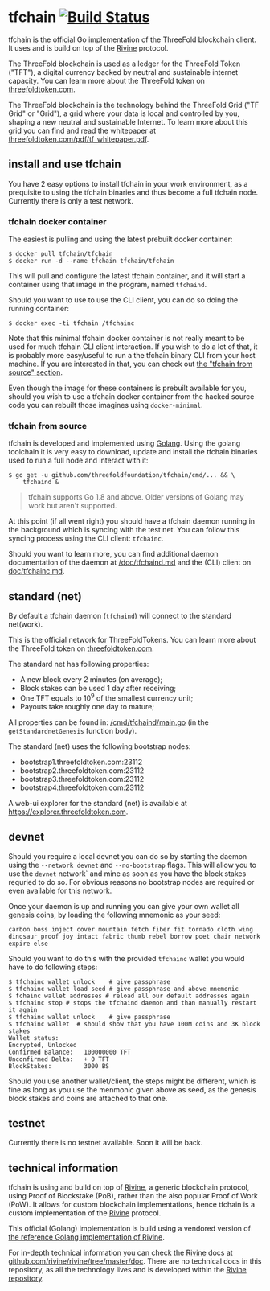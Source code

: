 # tfchain [![Build Status](https://travis-ci.org/threefoldfoundation/tfchain.svg?branch=master)](https://travis-ci.org/threefoldfoundation/tfchain)

tfchain is the official Go implementation of the ThreeFold blockchain client. It uses and is build on top of the [Rivine][rivine] protocol.

The ThreeFold blockchain is used as a ledger for the ThreeFold Token ("TFT"), a digital currency backed by neutral and sustainable internet capacity. You can learn more about the ThreeFold token on [threefoldtoken.com](https://threefoldtoken.com).

The ThreeFold blockchain is the technology behind the ThreeFold Grid ("TF Grid" or "Grid"), a grid where your data is local and controlled by you, shaping a new neutral and sustainable Internet. To learn more about this grid you can find and read the whitepaper at [threefoldtoken.com/pdf/tf_whitepaper.pdf](https://threefoldtoken.com/pdf/tf_whitepaper.pdf).

[rivine]: http://github.com/rivine/rivine

## install and use tfchain

You have 2 easy options to install tfchain in your work environment, as a prequisite to using the tfchain binaries and thus become a full tfchain node. Currently there is only a test network.

### tfchain docker container

The easiest is pulling and using the latest prebuilt docker container:

```
$ docker pull tfchain/tfchain
$ docker run -d --name tfchain tfchain/tfchain
```

This will pull and configure the latest tfchain container, and it will start a container using that image in the program, named `tfchaind`.

Should you want to use to use the CLI client, you can do so doing the running container:

```
$ docker exec -ti tfchain /tfchainc 
```

Note that this minimal tfchain docker container is not really meant to be used for much tfchain CLI client interaction. If you wish to do a lot of that, it is probably more easy/useful to run a the tfchain binary CLI from your host machine. If you are interested in that, you can check out [the "tfchain from source" section](#tfchain-from-source).

Even though the image for these containers is prebuilt available for you, should you wish to use a tfchain docker container from the hacked source code you can rebuilt those imagines using `docker-minimal`.

### tfchain from source

tfchain is developed and implemented using [Golang](http://golang.org). Using the golang toolchain it is very easy to download, update and install the tfchain binaries used to run a full node and interact with it:

```
$ go get -u github.com/threefoldfoundation/tfchain/cmd/... && \
    tfchaind &
```

> tfchain supports Go 1.8 and above. Older versions of Golang may work but aren't supported.

At this point (if all went right) you should have a tfchain daemon running in the background which is syncing with the test net. You can follow this syncing process using the CLI client: `tfchainc`.

Should you want to learn more, you can find additional daemon documentation of the daemon at [/doc/tfchaind.md](/doc/tfchaind.md) and the (CLI) client on [doc/tfchainc.md](doc/tfchainc.md).

## standard (net)

By default a tfchain daemon (`tfchaind`) will connect to the standard net(work).

This is the official network for ThreeFoldTokens.
You can learn more about the ThreeFold token on [threefoldtoken.com](https://threefoldtoken.com).

The standard net has following properties:

+ A new block every 2 minutes (on average);
+ Block stakes can be used 1 day after receiving;
+ One TFT equals to 10<sup>9</sup> of the smallest currency unit;
+ Payouts take roughly one day to mature;

All properties can be found in: [/cmd/tfchaind/main.go](/cmd/tfchaind/main.go) (in the `getStandardnetGenesis` function body).

The standard (net) uses the following bootstrap nodes:

+ bootstrap1.threefoldtoken.com:23112
+ bootstrap2.threefoldtoken.com:23112
+ bootstrap3.threefoldtoken.com:23112
+ bootstrap4.threefoldtoken.com:23112

A web-ui explorer for the standard (net) is available at https://explorer.threefoldtoken.com.

## devnet

Should you require a local devnet you can do so by starting the daemon
using the `--network devnet` and `--no-bootstrap` flags.
This will allow you to use the `devnet` network` and mine as soon as you have the block stakes requried to do so.
For obvious reasons no bootstrap nodes are required or even available for this network.

Once your daemon is up and running you can give your own wallet all genesis coins,
by loading the following mnemonic as your seed:

```
carbon boss inject cover mountain fetch fiber fit tornado cloth wing dinosaur proof joy intact fabric thumb rebel borrow poet chair network expire else
```

Should you want to do this with the provided `tfchainc` wallet you would have to do following steps:

```
$ tfchainc wallet unlock    # give passphrase
$ tfchainc wallet load seed # give passphrase and above mnemonic
$ fchainc wallet addresses # reload all our default addresses again
$ tfchainc stop # stops the tfchaind daemon and than manually restart it again
$ tfchainc wallet unlock    # give passphrase
$ tfchainc wallet  # should show that you have 100M coins and 3K block stakes
Wallet status:
Encrypted, Unlocked
Confirmed Balance:   100000000 TFT
Unconfirmed Delta:   + 0 TFT
BlockStakes:         3000 BS
```

Should you use another wallet/client, the steps might be different,
which is fine as long as you use the menmonic given above as seed,
as the genesis block stakes and coins are attached to that one.

## testnet

Currently there is no testnet available. Soon it will be back.

## technical information

tfchain is using and build on top of [Rivine][rivine], a generic blockchain protocol, using Proof of Blockstake (PoB), rather than the also popular Proof of Work (PoW). It allows for custom blockchain implementations, hence tfchain is a custom implementation of the [Rivine][rivine] protocol.

This official (Golang) implementation is build using a vendored version of [the reference Golang implementation of Rivine][rivine].

For in-depth technical information you can check the [Rivine][rivine] docs at [github.com/rivine/rivine/tree/master/doc](https://github.com/rivine/rivine/tree/master/doc). There are no technical docs in this repository, as all the technology lives and is developed within the [Rivine repository][rivine].

